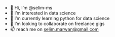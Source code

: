 - 👋 Hi, I’m @selim-ms
- 👀 I’m interested in data science
- 🌱 I’m currently learning python for data science
- 💞️ I’m looking to collaborate on freelance gigs
- 📫 reach me on selim.marwan@gmail.com

<!---
selim-ms/selim-ms is a ✨ special ✨ repository because its `README.md` (this file) appears on your GitHub profile.
You can click the Preview link to take a look at your changes.
--->
